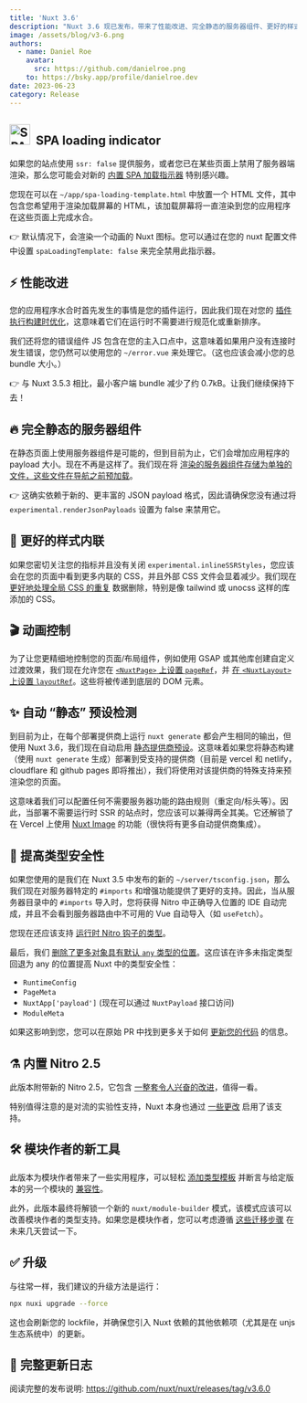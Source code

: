 ```yaml
---
title: 'Nuxt 3.6'
description: "Nuxt 3.6 现已发布，带来了性能改进、完全静态的服务器组件、更好的样式内联、静态预设、更高的类型安全性等等。"
image: /assets/blog/v3-6.png
authors:
  - name: Daniel Roe
    avatar:
      src: https://github.com/danielroe.png
    to: https://bsky.app/profile/danielroe.dev
date: 2023-06-23
category: Release
---
```


## <img style="display:inline" src="/assets/design-kit/icon-green.svg" width="36" height="36" alt="SPA loading indicator" valign="center"> &nbsp;SPA loading indicator

如果您的站点使用 `ssr: false` 提供服务，或者您已在某些页面上禁用了服务器端渲染，那么您可能会对新的 [内置 SPA 加载指示器](https://github.com/nuxt/nuxt/pull/21640) 特别感兴趣。

您现在可以在 `~/app/spa-loading-template.html` 中放置一个 HTML 文件，其中包含您希望用于渲染加载屏幕的 HTML，该加载屏幕将一直渲染到您的应用程序在这些页面上完成水合。

👉 默认情况下，会渲染一个动画的 Nuxt 图标。您可以通过在您的 nuxt 配置文件中设置 `spaLoadingTemplate: false` 来完全禁用此指示器。

## ⚡️ 性能改进

您的应用程序水合时首先发生的事情是您的插件运行，因此我们现在对您的 [插件执行构建时优化](https://github.com/nuxt/nuxt/pull/21611)，这意味着它们在运行时不需要进行规范化或重新排序。

我们还将您的错误组件 JS 包含在您的主入口点中，这意味着如果用户没有连接时发生错误，您仍然可以使用您的 `~/error.vue` 来处理它。（这也应该会减小您的总 bundle 大小。）

👉 与 Nuxt 3.5.3 相比，最小客户端 bundle 减少了约 0.7kB。让我们继续保持下去！

## 🔥 完全静态的服务器组件

在静态页面上使用服务器组件是可能的，但到目前为止，它们会增加应用程序的 payload 大小。现在不再是这样了。我们现在将 [渲染的服务器组件存储为单独的文件，这些文件在导航之前预加载](https://github.com/nuxt/nuxt/pull/21461)。

👉 这确实依赖于新的、更丰富的 JSON payload 格式，因此请确保您没有通过将 `experimental.renderJsonPayloads` 设置为 false 来禁用它。

## 🎨 更好的样式内联

如果您密切关注您的指标并且没有关闭 `experimental.inlineSSRStyles`，您应该会在您的页面中看到更多内联的 CSS，并且外部 CSS 文件会显着减少。我们现在 [更好地处理全局 CSS 的重复](https://github.com/nuxt/nuxt/pull/21573) 数据删除，特别是像 tailwind 或 unocss 这样的库添加的 CSS。

## 🎬 动画控制

为了让您更精细地控制您的页面/布局组件，例如使用 GSAP 或其他库创建自定义过渡效果，我们现在允许您在 [`<NuxtPage>` 上设置 `pageRef`](https://github.com/nuxt/nuxt/pull/19403)，并 [在 `<NuxtLayout>` 上设置 `layoutRef`](https://github.com/nuxt/nuxt/pull/19465)。这些将被传递到底层的 DOM 元素。

## ✨ 自动 “静态” 预设检测

到目前为止，在每个部署提供商上运行 `nuxt generate` 都会产生相同的输出，但使用 Nuxt 3.6，我们现在自动启用 [静态提供商预设](https://github.com/nuxt/nuxt/pull/21655)。这意味着如果您将静态构建（使用 `nuxt generate` 生成）部署到受支持的提供商（目前是 vercel 和 netlify，cloudflare 和 github pages 即将推出），我们将使用对该提供商的特殊支持来预渲染您的页面。

这意味着我们可以配置任何不需要服务器功能的路由规则（重定向/标头等）。因此，当部署不需要运行时 SSR 的站点时，您应该可以兼得两全其美。它还解锁了在 Vercel 上使用 [Nuxt Image](https://github.com/nuxt/image) 的功能（很快将有更多自动提供商集成）。

## 💪 提高类型安全性

如果您使用的是我们在 Nuxt 3.5 中发布的新的 `~/server/tsconfig.json`，那么我们现在对服务器特定的 `#imports` 和增强功能提供了更好的支持。因此，当从服务器目录中的 `#imports` 导入时，您将获得 Nitro 中正确导入位置的 IDE 自动完成，并且不会看到服务器路由中不可用的 Vue 自动导入（如 `useFetch`）。

您现在还应该支持 [运行时 Nitro 钩子的类型](https://github.com/nuxt/nuxt/pull/21666)。

最后，我们 [删除了更多对象具有默认 `any` 类型的位置](https://github.com/nuxt/nuxt/pull/21700)。这应该在许多未指定类型回退为 any 的位置提高 Nuxt 中的类型安全性：

* `RuntimeConfig`
* `PageMeta`
* `NuxtApp['payload']` (现在可以通过 `NuxtPayload` 接口访问)
* `ModuleMeta`

如果这影响到您，您可以在原始 PR 中找到更多关于如何 [更新您的代码](https://github.com/nuxt/nuxt/pull/21700) 的信息。

## ⚗️ 内置 Nitro 2.5

此版本附带新的 Nitro 2.5，它包含 [一整套令人兴奋的改进](https://github.com/unjs/nitro/releases/tag/v2.5.0)，值得一看。

特别值得注意的是对流的实验性支持，Nuxt 本身也通过 [一些更改](https://github.com/nuxt/nuxt/pull/21665) 启用了该支持。

## 🛠️ 模块作者的新工具

此版本为模块作者带来了一些实用程序，可以轻松 [添加类型模板](https://github.com/nuxt/nuxt/pull/21331) 并断言与给定版本的另一个模块的 [兼容性](https://github.com/nuxt/nuxt/pull/21246)。

此外，此版本最终将解锁一个新的 `nuxt/module-builder` 模式，该模式应该可以改善模块作者的类型支持。如果您是模块作者，您可以考虑遵循 [这些迁移步骤](https://github.com/nuxt/starter/pull/392) 在未来几天尝试一下。

## ✅ 升级

与往常一样，我们建议的升级方法是运行：

```sh
npx nuxi upgrade --force
```

这也会刷新您的 lockfile，并确保您引入 Nuxt 依赖的其他依赖项（尤其是在 unjs 生态系统中）的更新。


## 📃 完整更新日志

阅读完整的发布说明: https://github.com/nuxt/nuxt/releases/tag/v3.6.0
